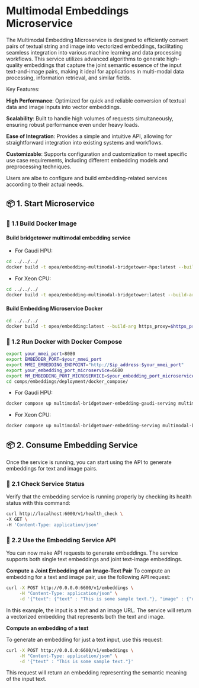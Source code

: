 # Multimodal Embeddings Microservice

The Multimodal Embedding Microservice is designed to efficiently convert pairs of textual string and image into vectorized embeddings, facilitating seamless integration into various machine learning and data processing workflows. This service utilizes advanced algorithms to generate high-quality embeddings that capture the joint semantic essence of the input text-and-image pairs, making it ideal for applications in multi-modal data processing, information retrieval, and similar fields.

Key Features:

**High Performance**: Optimized for quick and reliable conversion of textual data and image inputs into vector embeddings.

**Scalability**: Built to handle high volumes of requests simultaneously, ensuring robust performance even under heavy loads.

**Ease of Integration**: Provides a simple and intuitive API, allowing for straightforward integration into existing systems and workflows.

**Customizable**: Supports configuration and customization to meet specific use case requirements, including different embedding models and preprocessing techniques.

Users are albe to configure and build embedding-related services according to their actual needs.

## 📦 1. Start Microservice

### 🔹 1.1 Build Docker Image

#### Build bridgetower multimodal embedding service

- For Gaudi HPU:

```bash
cd ../../../
docker build -t opea/embedding-multimodal-bridgetower-hpu:latest --build-arg EMBEDDER_PORT=$EMBEDDER_PORT --build-arg https_proxy=$https_proxy --build-arg http_proxy=$http_proxy -f comps/third_parties/bridgetower/src/Dockerfile.intel_hpu .
```

- For Xeon CPU:

```bash
cd ../../../
docker build -t opea/embedding-multimodal-bridgetower:latest --build-arg EMBEDDER_PORT=$EMBEDDER_PORT --build-arg https_proxy=$https_proxy --build-arg http_proxy=$http_proxy -f comps/third_parties/bridgetower/src/Dockerfile .
```

#### Build Embedding Microservice Docker

```bash
cd ../../../
docker build -t opea/embedding:latest --build-arg https_proxy=$https_proxy --build-arg http_proxy=$http_proxy -f comps/embeddings/src/Dockerfile .
```

### 🔹 1.2 Run Docker with Docker Compose

```bash
export your_mmei_port=8080
export EMBEDDER_PORT=$your_mmei_port
export MMEI_EMBEDDING_ENDPOINT="http://$ip_address:$your_mmei_port"
export your_embedding_port_microservice=6600
export MM_EMBEDDING_PORT_MICROSERVICE=$your_embedding_port_microservice
cd comps/embeddings/deployment/docker_compose/
```

- For Gaudi HPU:

```bash
docker compose up multimodal-bridgetower-embedding-gaudi-serving multimodal-bridgetower-embedding-gaudi-server -d
```

- For Xeon CPU:

```bash
docker compose up multimodal-bridgetower-embedding-serving multimodal-bridgetower-embedding-server -d
```

## 📦 2. Consume Embedding Service

Once the service is running, you can start using the API to generate embeddings for text and image pairs.

### 🔹 2.1 Check Service Status

Verify that the embedding service is running properly by checking its health status with this command:

```bash
curl http://localhost:6000/v1/health_check \
-X GET \
-H 'Content-Type: application/json'
```

### 🔹 2.2 Use the Embedding Service API

You can now make API requests to generate embeddings. The service supports both single text embeddings and joint text-image embeddings.

**Compute a Joint Embedding of an Image-Text Pair**
To compute an embedding for a text and image pair, use the following API request:

```bash
curl -X POST http://0.0.0.0:6600/v1/embeddings \
     -H "Content-Type: application/json" \
     -d '{"text": {"text" : "This is some sample text."}, "image" : {"url": "https://github.com/docarray/docarray/blob/main/tests/toydata/image-data/apple.png?raw=true"}}'
```

In this example, the input is a text and an image URL. The service will return a vectorized embedding that represents both the text and image.

**Compute an embedding of a text**

To generate an embedding for just a text input, use this request:

```bash
curl -X POST http://0.0.0.0:6600/v1/embeddings \
     -H "Content-Type: application/json" \
     -d '{"text" : "This is some sample text."}'
```

This request will return an embedding representing the semantic meaning of the input text.
